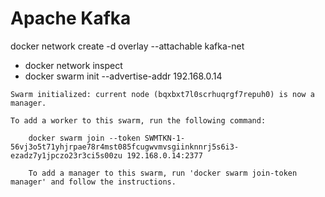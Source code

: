 Apache Kafka
============

docker network create -d overlay --attachable kafka-net


* docker network inspect
* docker swarm init --advertise-addr 192.168.0.14


```
Swarm initialized: current node (bqxbxt7l0scrhuqrgf7repuh0) is now a manager.

To add a worker to this swarm, run the following command:

    docker swarm join --token SWMTKN-1-56vj3o5t71yhjrpae78r4mst085fcugwvmvsgiinknnrj5s6i3-ezadz7y1jpczo23r3ci5s00zu 192.168.0.14:2377

    To add a manager to this swarm, run 'docker swarm join-token manager' and follow the instructions.
```    
